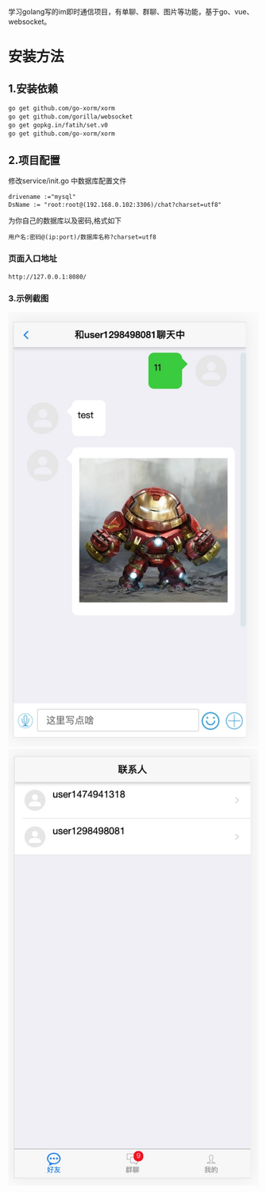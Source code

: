 学习golang写的im即时通信项目，有单聊、群聊、图片等功能，基于go、vue、websocket。

# 安装方法

## 1.安装依赖
```bash
go get github.com/go-xorm/xorm
go get github.com/gorilla/websocket
go get gopkg.in/fatih/set.v0
go get github.com/go-xorm/xorm
```


## 2.项目配置

修改service/init.go 中数据库配置文件
```cgo
drivename :="mysql"
DsName := "root:root@(192.168.0.102:3306)/chat?charset=utf8"
```
为你自己的数据库以及密码,格式如下
```
用户名:密码@(ip:port)/数据库名称?charset=utf8
```
### 页面入口地址
```
http://127.0.0.1:8080/
```

### 3.示例截图
![文字](https://github.com/iScript/go-im-example/blob/master/5135211C-C3EB-45D9-A7E9-B2E9CCAF7C80.png)
![文字](https://github.com/iScript/go-im-example/blob/master/A0BAF1E0-BEDD-4DB8-AC68-B8E647062CBC.png)
